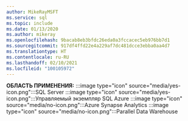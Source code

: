 ```yaml
---
author: MikeRayMSFT
ms.service: sql
ms.topic: include
ms.date: 01/13/2020
ms.author: mikeray
ms.openlocfilehash: 9bacab8eb3bfdc26eda0a3fccacec5eb976bb7d1
ms.sourcegitcommit: 917df4ffd22e4a229af7dc481dcce3ebba0aa4d7
ms.translationtype: HT
ms.contentlocale: ru-RU
ms.lasthandoff: 02/10/2021
ms.locfileid: "100105972"
---
```

<Token>**ОБЛАСТЬ ПРИМЕНЕНИЯ:** :::image type="icon" source="media/yes-icon.png":::SQL Server :::image type="icon" source="media/yes-icon.png":::Управляемый экземпляр SQL Azure :::image type="icon" source="media/no-icon.png":::Azure Synapse Analytics :::image type="icon" source="media/no-icon.png":::Parallel Data Warehouse</Token>

